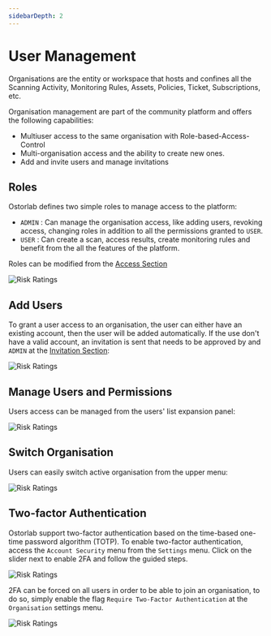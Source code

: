 ```yaml
---
sidebarDepth: 2
---
```


# User Management

Organisations are the entity or workspace that hosts and confines all the Scanning Activity, Monitoring Rules, Assets, Policies, Ticket, Subscriptions, etc.

Organisation management are part of the community platform and offers the following capabilities:

* Multiuser access to the same organisation with Role-based-Access-Control
* Multi-organisation access and the ability to create new ones.
* Add and invite users and manage invitations


## Roles
Ostorlab defines two simple roles to manage access to the platform:

* `ADMIN` : Can manage the organisation access, like adding users, revoking access, changing roles in addition to all the permissions granted to `USER`.
* `USER` : Can create a scan, access results, create monitoring rules and benefit from the all the features of the platform.

Roles can be modified from the [Access Section](https://report.ostorlab.co/organisation/access)

![Risk Ratings](/user_management/access.png)

## Add Users

To grant a user access to an organisation, the user can either have an existing account, then the user will be added automatically.
If the use don't have a valid account, an invitation is sent that needs to be approved by and `ADMIN` at the [Invitation Section](https://report.ostorlab.co/organisation/invitations):

![Risk Ratings](/user_management/invitations.png)

## Manage Users and Permissions

Users access can be managed from the users' list expansion panel:

![Risk Ratings](/user_management/user_mgmt.png)

## Switch Organisation

Users can easily switch active organisation from the upper menu:

![Risk Ratings](/user_management/org_switch.png)

## Two-factor Authentication

Ostorlab support two-factor authentication based on the time-based one-time password algorithm (TOTP). To enable two-factor
authentication, access the `Account Security` menu from the `Settings` menu. Click on the slider next to enable 2FA and
follow the guided steps.

![Risk Ratings](/user_management/twofa.png)

2FA can be forced on all users in order to be able to join an organisation, to do so, simply enable the flag
`Require Two-Factor Authentication` at the `Organisation` settings menu.

![Risk Ratings](/user_management/org_2fa.png)
